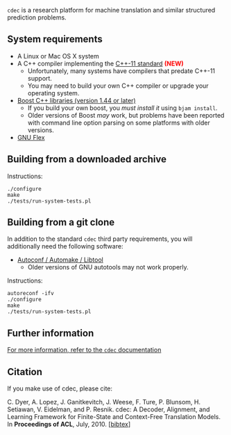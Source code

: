 `cdec` is a research platform for machine translation and similar structured prediction problems.

## System requirements 

- A Linux or Mac OS X system
- A C++ compiler implementing the [C++-11 standard](http://www.stroustrup.com/C++11FAQ.html) <font color="red"><b>(NEW)</b></font>
    - Unfortunately, many systems have compilers that predate C++-11 support.
    - You may need to build your own C++ compiler or upgrade your operating system.
- [Boost C++ libraries (version 1.44 or later)](http://www.boost.org/)
    - If you build your own boost, you _must install it_ using `bjam install`.
    - Older versions of Boost _may_ work, but problems have been reported with command line option parsing on some platforms with older versions.
- [GNU Flex](http://flex.sourceforge.net/)

## Building from a downloaded archive

Instructions:

	./configure
	make
	./tests/run-system-tests.pl

## Building from a git clone

In addition to the standard `cdec` third party requirements, you will additionally need the following software:

- [Autoconf / Automake / Libtool](http://www.gnu.org/software/autoconf/)
    - Older versions of GNU autotools may not work properly.

Instructions:

	autoreconf -ifv
	./configure
	make
	./tests/run-system-tests.pl

## Further information

[For more information, refer to the `cdec` documentation](http://www.cdec-decoder.org)

## Citation

If you make use of cdec, please cite:

C. Dyer, A. Lopez, J. Ganitkevitch, J. Weese, F. Ture, P. Blunsom, H. Setiawan, V. Eidelman, and P. Resnik. cdec: A Decoder, Alignment, and Learning Framework for Finite-State and Context-Free Translation Models. In **Proceedings of ACL**, July, 2010. [[bibtex](http://www.cdec-decoder.org/cdec.bibtex.txt)]

